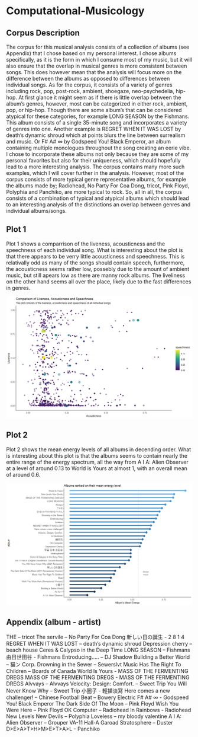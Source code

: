 # Computational-Musicology
## Corpus Description
The corpus for this musical analysis consists of a collection of albums (see Appendix) that I chose based on my personal interest. I chose albums specifically, as it is the form in which I consume most of my music, but it will also ensure that the overlap in musical genres is more consistent between songs. This does however mean that the analysis will focus more on the difference between the albums as opposed to differences between individual songs. 
As for the corpus, it consists of a variety of genres including rock, pop, post-rock, ambient, shoegaze, neo-psychedelia, hip-hop. At first glance it might seem as if there is little overlap between the album’s genres, however, most can be categorized in either rock, ambient, pop, or hip-hop. Though there are some album’s that can be considered atypical for these categories, for example LONG SEASON by the Fishmans. This album consists of a single 35-minute song and incorporates a variety of genres into one. Another example is REGRET WHEN IT WAS LOST by death’s dynamic shroud which at points blurs the line between surrealism and music. Or F# A# ∞ by Godspeed You! Black Emperor, an album containing multiple monologues throughout the song creating an eerie vibe. 
I chose to incorporate these albums not only because they are some of my personal favorites but also for their uniqueness, which should hopefully lead to a more interesting analysis. The corpus contains many more such examples, which I will cover further in the analysis.
However, most of the corpus consists of more typical genre representative albums, for example the albums made by; Radiohead, No Party For Coa Dong, tricot, Pink Floyd, Polyphia and Panchiko, are more typical to rock. 
So, all in all, the corpus consists of a combination of typical and atypical albums which should lead to an interesting analysis of the distinctions an overlap between genres and individual albums/songs.

## Plot 1
Plot 1 shows a comparrison of the liveness, acousticness and the speechness of each individual song. What is interesting about the plot is that there appears to be verry little acousticness and speechness. This is relativally odd as many of the songs should contain speech, furthermore, the acousticness seems rather low, possebly due to the amount of ambient music, but still apears low as there are manny rock albums. 
The liveliness on the other hand seems all over the place, likely due to the fast differences in genres.

![Screenshot](Images/Comparison_plot_1.png)

## Plot 2
Plot 2 shows the mean energy levels of all albums in decending order. What is interesting about this plot is that the albums seems to contain nearly the entire range of the energy spectrum, all the way from A I A: Alien Observer at a level of around 0.13 to World is Yours at almost 1, with an overall mean of around 0.6. 

![Screenshot](Images/Plot_2.png)

## Appendix (album - artist)
THE – tricot
The servile – No Party For Coa Dong
新しい日の誕生  - 2 8 1 4
REGRET WHEN IT WAS LOST – death’s dynamic shroud
Depression cherry – beach house
Ceres & Calypso in the Deep Time
LONG SEASON – Fishmans
由日世田谷 - Fishmans
Entroducing….. – DJ Shadow
Building a Better World – 猫ン Corp.
Drowning in the Sewer – Sewerslvt
Music Has The Right To Children – Boards of Canada
World Is Yours - MASS OF THE FERMENTING DREGS
MASS OF THE FERMENTING DREGS - MASS OF THE FERMENTING DREGS
Alvvays – Alvvays
Velocity: Design: Comfort. – Sweet Trip
You Will Never Know Why – Sweet Trip
小圈子 - 輕描淡冩
Here comes a new challenger! – Chinese Football
Beat – Bowery Electric
F# A# ∞ - Godspeed You! Black Emperor
The Dark Side Of The Moon – Pink Floyd
Wish You Were Here – Pink Floyd
OK Computer – Radiohead
In Rainbows - Radiohead
New Levels New Devils – Polyphia
Loveless – my bloody valentine
A I A: Alien Observer – Grouper
VA-11 Hall-A Garoad	
Stratosphere – Duster
D>E>A>T>H>M>E>T>A>L - Panchiko


